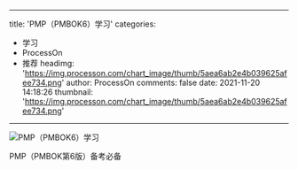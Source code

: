 
---
title: 'PMP（PMBOK6）学习'
categories: 
 - 学习
 - ProcessOn
 - 推荐
headimg: 'https://img.processon.com/chart_image/thumb/5aea6ab2e4b039625afee734.png'
author: ProcessOn
comments: false
date: 2021-11-20 14:18:26
thumbnail: 'https://img.processon.com/chart_image/thumb/5aea6ab2e4b039625afee734.png'
---

<div>   
<img class="thumb" alt="PMP（PMBOK6）学习" src="https://img.processon.com/chart_image/thumb/5aea6ab2e4b039625afee734.png" referrerpolicy="no-referrer">
<p>PMP（PMBOK第6版）备考必备</p>  
</div>
            
